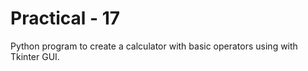 # Practical - 17

Python program to create a calculator with basic operators using with Tkinter GUI.
